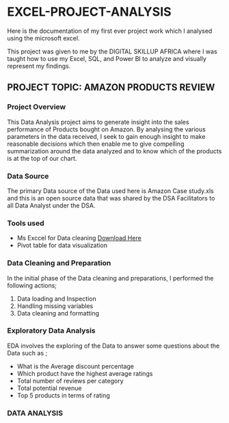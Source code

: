 # EXCEL-PROJECT-ANALYSIS
Here is the documentation of my first ever project work which I analysed using the microsoft excel.

This project was given to me by the DIGITAL SKILLUP AFRICA where I was taught how to use my Excel, SQL, and Power BI  to analyze and visually represent my findings.

## PROJECT TOPIC: AMAZON PRODUCTS REVIEW

### Project Overview
This Data Analysis project aims to generate insight into the sales performance of Products bought on Amazon. By analysing the various parameters in the data received, I seek to gain enough insight to make reasonable decisions which then enable me to give compelling summarization around the data analyzed and to know which of the products is at the top of our chart.

### Data Source
The primary Data source of the Data used here is Amazon Case study.xls and this is an open source data that was shared by the DSA Facilitators to all Data Analyst under the DSA.

### Tools used
- Ms Exccel for Data cleaning [Download Here](https://www.microsoft.com)
- Pivot table for data visualization

### Data Cleaning and Preparation
In the initial phase of the Data cleaning and preparations, I performed the following actions;
1. Data loading and Inspection
2. Handling missing variables
3. Data cleaning and formatting

### Exploratory Data Analysis
EDA involves the exploring of the Data to answer some questions about the Data such as ;
- What is the Average discount percentage
- Which product have the highest average ratings
- Total number of reviews per category
- Total potential revenue
- Top 5 products in terms of rating

### DATA ANALYSIS

